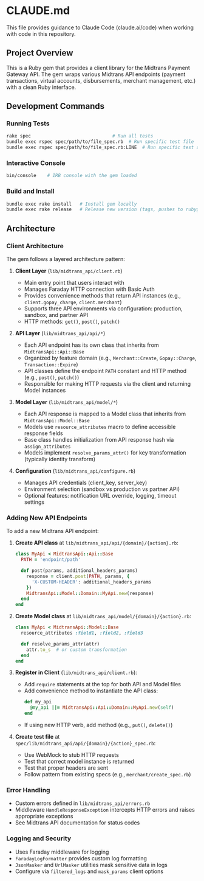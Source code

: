 # CLAUDE.md

This file provides guidance to Claude Code (claude.ai/code) when working with code in this repository.

## Project Overview

This is a Ruby gem that provides a client library for the Midtrans Payment Gateway API. The gem wraps various Midtrans API endpoints (payment transactions, virtual accounts, disbursements, merchant management, etc.) with a clean Ruby interface.

## Development Commands

### Running Tests
```bash
rake spec                              # Run all tests
bundle exec rspec spec/path/to/file_spec.rb  # Run specific test file
bundle exec rspec spec/path/to/file_spec.rb:LINE  # Run specific test at line
```

### Interactive Console
```bash
bin/console    # IRB console with the gem loaded
```

### Build and Install
```bash
bundle exec rake install   # Install gem locally
bundle exec rake release   # Release new version (tags, pushes to rubygems)
```

## Architecture

### Client Architecture
The gem follows a layered architecture pattern:

1. **Client Layer** (`lib/midtrans_api/client.rb`)
   - Main entry point that users interact with
   - Manages Faraday HTTP connection with Basic Auth
   - Provides convenience methods that return API instances (e.g., `client.gopay_charge`, `client.merchant`)
   - Supports three API environments via configuration: production, sandbox, and partner API
   - HTTP methods: `get()`, `post()`, `patch()`

2. **API Layer** (`lib/midtrans_api/api/*`)
   - Each API endpoint has its own class that inherits from `MidtransApi::Api::Base`
   - Organized by feature domain (e.g., `Merchant::Create`, `Gopay::Charge`, `Transaction::Expire`)
   - API classes define the endpoint `PATH` constant and HTTP method (e.g., `post()`, `patch()`)
   - Responsible for making HTTP requests via the client and returning Model instances

3. **Model Layer** (`lib/midtrans_api/model/*`)
   - Each API response is mapped to a Model class that inherits from `MidtransApi::Model::Base`
   - Models use `resource_attributes` macro to define accessible response fields
   - Base class handles initialization from API response hash via `assign_attributes`
   - Models implement `resolve_params_attr()` for key transformation (typically identity transform)

4. **Configuration** (`lib/midtrans_api/configure.rb`)
   - Manages API credentials (client_key, server_key)
   - Environment selection (sandbox vs production vs partner API)
   - Optional features: notification URL override, logging, timeout settings

### Adding New API Endpoints

To add a new Midtrans API endpoint:

1. **Create API class** at `lib/midtrans_api/api/{domain}/{action}.rb`:
   ```ruby
   class MyApi < MidtransApi::Api::Base
     PATH = 'endpoint/path'

     def post(params, additional_headers_params)
       response = client.post(PATH, params, {
         'X-CUSTOM-HEADER': additional_headers_params
       })
       MidtransApi::Model::Domain::MyApi.new(response)
     end
   end
   ```

2. **Create Model class** at `lib/midtrans_api/model/{domain}/{action}.rb`:
   ```ruby
   class MyApi < MidtransApi::Model::Base
     resource_attributes :field1, :field2, :field3

     def resolve_params_attr(attr)
       attr.to_s  # or custom transformation
     end
   end
   ```

3. **Register in Client** (`lib/midtrans_api/client.rb`):
   - Add `require` statements at the top for both API and Model files
   - Add convenience method to instantiate the API class:
     ```ruby
     def my_api
       @my_api ||= MidtransApi::Api::Domain::MyApi.new(self)
     end
     ```
   - If using new HTTP verb, add method (e.g., `put()`, `delete()`)

4. **Create test file** at `spec/lib/midtrans_api/api/{domain}/{action}_spec.rb`:
   - Use WebMock to stub HTTP requests
   - Test that correct model instance is returned
   - Test that proper headers are sent
   - Follow pattern from existing specs (e.g., `merchant/create_spec.rb`)

### Error Handling
- Custom errors defined in `lib/midtrans_api/errors.rb`
- Middleware `HandleResponseException` intercepts HTTP errors and raises appropriate exceptions
- See Midtrans API documentation for status codes

### Logging and Security
- Uses Faraday middleware for logging
- `FaradayLogFormatter` provides custom log formatting
- `JsonMasker` and `UrlMasker` utilities mask sensitive data in logs
- Configure via `filtered_logs` and `mask_params` client options
